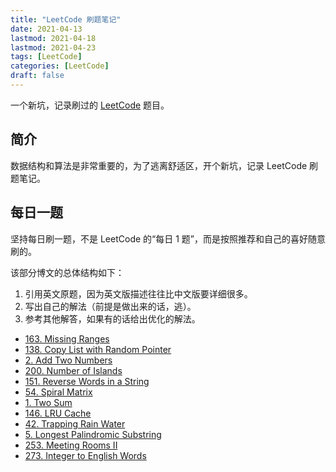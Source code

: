 ```yaml
---
title: "LeetCode 刷题笔记"
date: 2021-04-13
lastmod: 2021-04-18
lastmod: 2021-04-23
tags: [LeetCode]
categories: [LeetCode]
draft: false
---
```


一个新坑，记录刷过的 [LeetCode](https://leetcode-cn.com/) 题目。

<!--more-->

## 简介

数据结构和算法是非常重要的，为了逃离舒适区，开个新坑，记录 LeetCode 刷题笔记。

## 每日一题

坚持每日刷一题，不是 LeetCode 的“每日 1 题”，而是按照推荐和自己的喜好随意刷的。

该部分博文的总体结构如下：

1. 引用英文原题，因为英文版描述往往比中文版要详细很多。
2. 写出自己的解法（前提是做出来的话，逃）。
3. 参考其他解答，如果有的话给出优化的解法。

- [163. Missing Ranges](/posts/leetcode/daily/163-missing-ranges)
- [138. Copy List with Random Pointer](/posts/leetcode/daily/138-copy-list-with-random-pointer)
- [2. Add Two Numbers](/posts/leetcode/daily/2-add-two-numbers)
- [200. Number of Islands](/posts/leetcode/daily/200-number-of-islands)
- [151. Reverse Words in a String](/posts/leetcode/daily/151-reverse-words-in-a-string)
- [54. Spiral Matrix](/posts/leetcode/daily/54-spiral-matrix)
- [1. Two Sum](/posts/leetcode/daily/1-two-sum)
- [146. LRU Cache](/posts/leetcode/daily/146-lru-cache)
- [42. Trapping Rain Water](/posts/leetcode/daily/42-trapping-rain-water)
- [5. Longest Palindromic Substring](/posts/leetcode/daily/5-longest-palindromic-substring)
- [253. Meeting Rooms II](/posts/leetcode/daily/253-meeting-rooms-ii)
- [273. Integer to English Words](/posts/leetcode/daily/273-integer-to-english-words)
